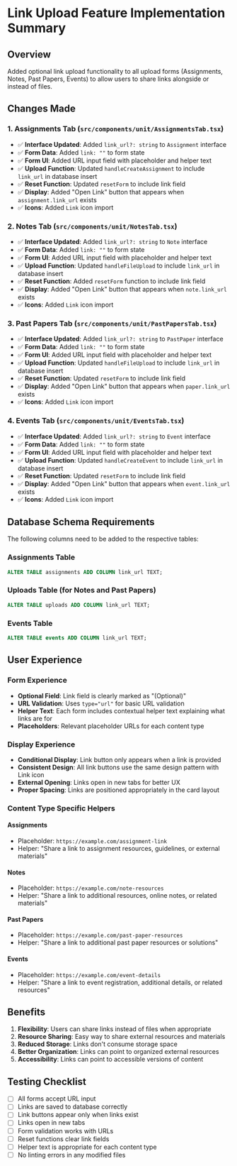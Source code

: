 # Link Upload Feature Implementation Summary

## Overview
Added optional link upload functionality to all upload forms (Assignments, Notes, Past Papers, Events) to allow users to share links alongside or instead of files.

## Changes Made

### 1. Assignments Tab (`src/components/unit/AssignmentsTab.tsx`)
- ✅ **Interface Updated**: Added `link_url?: string` to `Assignment` interface
- ✅ **Form Data**: Added `link: ""` to form state
- ✅ **Form UI**: Added URL input field with placeholder and helper text
- ✅ **Upload Function**: Updated `handleCreateAssignment` to include `link_url` in database insert
- ✅ **Reset Function**: Updated `resetForm` to include link field
- ✅ **Display**: Added "Open Link" button that appears when `assignment.link_url` exists
- ✅ **Icons**: Added `Link` icon import

### 2. Notes Tab (`src/components/unit/NotesTab.tsx`)
- ✅ **Interface Updated**: Added `link_url?: string` to `Note` interface
- ✅ **Form Data**: Added `link: ""` to form state
- ✅ **Form UI**: Added URL input field with placeholder and helper text
- ✅ **Upload Function**: Updated `handleFileUpload` to include `link_url` in database insert
- ✅ **Reset Function**: Added `resetForm` function to include link field
- ✅ **Display**: Added "Open Link" button that appears when `note.link_url` exists
- ✅ **Icons**: Added `Link` icon import

### 3. Past Papers Tab (`src/components/unit/PastPapersTab.tsx`)
- ✅ **Interface Updated**: Added `link_url?: string` to `PastPaper` interface
- ✅ **Form Data**: Added `link: ""` to form state
- ✅ **Form UI**: Added URL input field with placeholder and helper text
- ✅ **Upload Function**: Updated `handleFileUpload` to include `link_url` in database insert
- ✅ **Reset Function**: Updated `resetForm` to include link field
- ✅ **Display**: Added "Open Link" button that appears when `paper.link_url` exists
- ✅ **Icons**: Added `Link` icon import

### 4. Events Tab (`src/components/unit/EventsTab.tsx`)
- ✅ **Interface Updated**: Added `link_url?: string` to `Event` interface
- ✅ **Form Data**: Added `link: ""` to form state
- ✅ **Form UI**: Added URL input field with placeholder and helper text
- ✅ **Upload Function**: Updated `handleCreateEvent` to include `link_url` in database insert
- ✅ **Reset Function**: Updated `resetForm` to include link field
- ✅ **Display**: Added "Open Link" button that appears when `event.link_url` exists
- ✅ **Icons**: Added `Link` icon import

## Database Schema Requirements

The following columns need to be added to the respective tables:

### Assignments Table
```sql
ALTER TABLE assignments ADD COLUMN link_url TEXT;
```

### Uploads Table (for Notes and Past Papers)
```sql
ALTER TABLE uploads ADD COLUMN link_url TEXT;
```

### Events Table
```sql
ALTER TABLE events ADD COLUMN link_url TEXT;
```

## User Experience

### Form Experience
- **Optional Field**: Link field is clearly marked as "(Optional)"
- **URL Validation**: Uses `type="url"` for basic URL validation
- **Helper Text**: Each form includes contextual helper text explaining what links are for
- **Placeholders**: Relevant placeholder URLs for each content type

### Display Experience
- **Conditional Display**: Link button only appears when a link is provided
- **Consistent Design**: All link buttons use the same design pattern with Link icon
- **External Opening**: Links open in new tabs for better UX
- **Proper Spacing**: Links are positioned appropriately in the card layout

### Content Type Specific Helpers

#### Assignments
- Placeholder: `https://example.com/assignment-link`
- Helper: "Share a link to assignment resources, guidelines, or external materials"

#### Notes
- Placeholder: `https://example.com/note-resources`
- Helper: "Share a link to additional resources, online notes, or related materials"

#### Past Papers
- Placeholder: `https://example.com/past-paper-resources`
- Helper: "Share a link to additional past paper resources or solutions"

#### Events
- Placeholder: `https://example.com/event-details`
- Helper: "Share a link to event registration, additional details, or related resources"

## Benefits

1. **Flexibility**: Users can share links instead of files when appropriate
2. **Resource Sharing**: Easy way to share external resources and materials
3. **Reduced Storage**: Links don't consume storage space
4. **Better Organization**: Links can point to organized external resources
5. **Accessibility**: Links can point to accessible versions of content

## Testing Checklist

- [ ] All forms accept URL input
- [ ] Links are saved to database correctly
- [ ] Link buttons appear only when links exist
- [ ] Links open in new tabs
- [ ] Form validation works with URLs
- [ ] Reset functions clear link fields
- [ ] Helper text is appropriate for each content type
- [ ] No linting errors in any modified files

